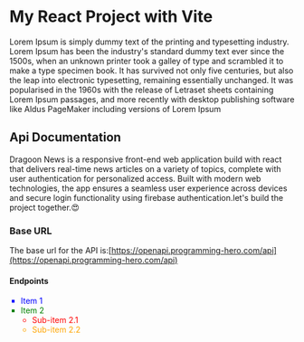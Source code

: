 # My React Project with Vite

Lorem Ipsum is simply dummy text of the printing and typesetting industry. Lorem Ipsum has been the industry's standard dummy text ever since the 1500s, when an unknown printer took a galley of type and scrambled it to make a type specimen book. It has survived not only five centuries, but also the leap into electronic typesetting, remaining essentially unchanged. It was popularised in the 1960s with the release of Letraset sheets containing Lorem Ipsum passages, and more recently with desktop publishing software like Aldus PageMaker including versions of Lorem Ipsum

## Api Documentation

Dragoon News is a responsive front-end web application build with react that delivers real-time news articles on a variety of topics, complete with user authentication for personalized access. Built with modern web technologies, the app ensures a seamless user experience across devices and secure login functionality using firebase authentication.let's build the project together.😍

### Base URL 
The base url for the API is:[https://openapi.programming-hero.com/api](https://openapi.programming-hero.com/api)

#### Endpoints
  <ul style="list-style-type: square; padding-left: 20px;">
  <li style="color: blue;">Item 1</li>
  <li style="color: green;">Item 2
    <ul style="list-style-type: circle; padding-left: 20px;">
      <li style="color: red;">Sub-item 2.1</li>
      <li style="color: orange;">Sub-item 2.2</li>
    </ul>
  </li>
</ul>
